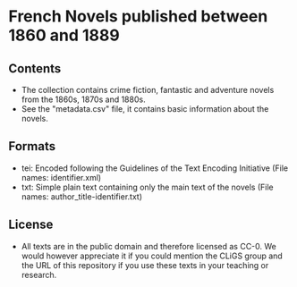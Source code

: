 French Novels published between 1860 and 1889
=============================================

## Contents
* The collection contains crime fiction, fantastic and adventure novels from the 1860s, 1870s and 1880s.
* See the "metadata.csv" file, it contains basic information about the novels.

## Formats 

* tei: Encoded following the Guidelines of the Text Encoding Initiative (File names: identifier.xml)
* txt: Simple plain text containing only the main text of the novels (File names: author_title-identifier.txt)

## License

* All texts are in the public domain and therefore licensed as CC-0. We would however appreciate it if you could mention the CLiGS group and the URL of this repository if you use these texts in your teaching or research.  

 
